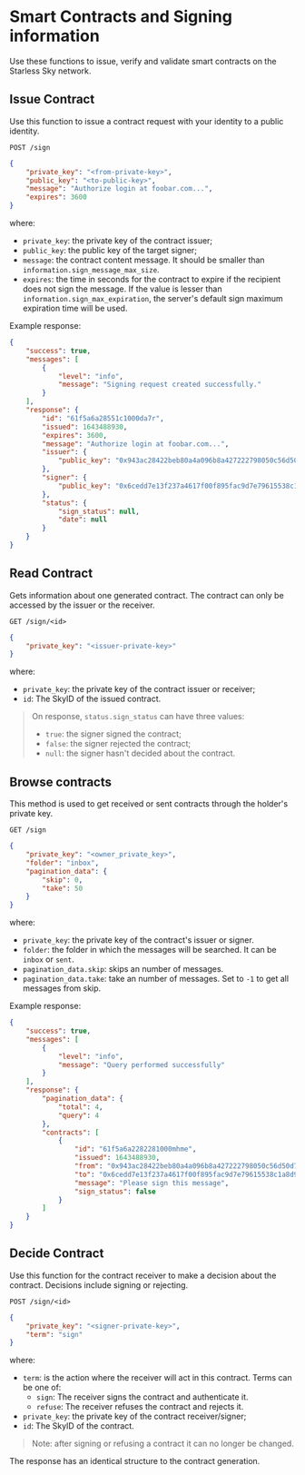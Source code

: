 # Smart Contracts and Signing information

Use these functions to issue, verify and validate smart contracts on the Starless Sky network.

## Issue Contract

Use this function to issue a contract request with your identity to a public identity.

    POST /sign

```json
{
	"private_key": "<from-private-key>",
	"public_key": "<to-public-key>",
    "message": "Authorize login at foobar.com...",
    "expires": 3600
}
```

where:
- `private_key`: the private key of the contract issuer;
- `public_key`: the public key of the target signer;
- `message`: the contract content message. It should be smaller than `information.sign_message_max_size`.
- `expires`: the time in seconds for the contract to expire if the recipient does not sign the message. If the value is lesser than `information.sign_max_expiration`, the server's default sign maximum expiration time will be used.

Example response:

```json
{
	"success": true,
	"messages": [
		{
			"level": "info",
			"message": "Signing request created successfully."
		}
	],
	"response": {
		"id": "61f5a6a28551c1000da7r",
		"issued": 1643488930,
		"expires": 3600,
		"message": "Authorize login at foobar.com...",
		"issuer": {
			"public_key": "0x943ac28422beb80a4a096b8a427222798050c56d50d728541edfb33ce5e6d7f0"
		},
		"signer": {
			"public_key": "0x6cedd7e13f237a4617f00f895fac9d7e79615538c1a8d98b15aa437b2caddf2e"
		},
		"status": {
			"sign_status": null,
			"date": null
		}
	}
}
```

## Read Contract

Gets information about one generated contract. The contract can only be accessed by the issuer or the receiver.

    GET /sign/<id>

```json
{
    "private_key": "<issuer-private-key>"
}
```

where:
- `private_key`: the private key of the contract issuer or receiver;
- `id`: The SkyID of the issued contract.

> On response, `status.sign_status` can have three values:
> - `true`: the signer signed the contract;
> - `false`: the signer rejected the contract;
> - `null`: the signer hasn't decided about the contract.

## Browse contracts

This method is used to get received or sent contracts through the holder's private key.

    GET /sign

```json
{
    "private_key": "<owner_private_key>",
    "folder": "inbox",
    "pagination_data": {
        "skip": 0,
        "take": 50
    }
}
```

where:
- `private_key`: the private key of the contract's issuer or signer.
- `folder`: the folder in which the messages will be searched. It can be `inbox` or `sent`.
- `pagination_data.skip`: skips an number of messages.
- `pagination_data.take`: take an number of messages. Set to `-1` to get all messages from skip.

Example response:

```json
{
	"success": true,
	"messages": [
		{
			"level": "info",
			"message": "Query performed successfully"
		}
	],
	"response": {
		"pagination_data": {
			"total": 4,
			"query": 4
		},
		"contracts": [
			{
				"id": "61f5a6a2282281000mhme",
				"issued": 1643488930,
				"from": "0x943ac28422beb80a4a096b8a427222798050c56d50d728541edfb33ce5e6d7f0",
				"to": "0x6cedd7e13f237a4617f00f895fac9d7e79615538c1a8d98b15aa437b2caddf2e",
				"message": "Please sign this message",
				"sign_status": false
			}
		]
	}
}
```

## Decide Contract

Use this function for the contract receiver to make a decision about the contract. Decisions include signing or rejecting.

    POST /sign/<id>

```json
{
	"private_key": "<signer-private-key>",
    "term": "sign"
}
```

where:
- `term`: is the action where the receiver will act in this contract. Terms can be one of:
  - `sign`: The receiver signs the contract and authenticate it.
  - `refuse`: The receiver refuses the contract and rejects it.
- `private_key`: the private key of the contract receiver/signer;
- `id`: The SkyID of the contract.

> Note: after signing or refusing a contract it can no longer be changed.

The response has an identical structure to the contract generation.